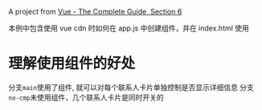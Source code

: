 A project from [Vue - The Complete Guide, Section 6](https://www.udemy.com/course/vuejs-2-the-complete-guide/)

本例中包含使用 vue cdn 时如何在 app.js 中创建组件，并在 index.html 使用

# 理解使用组件的好处

分支`main`使用了组件, 就可以对每个联系人卡片单独控制是否显示详细信息
分支`no-cmp`未使用组件，几个联系人卡片是同时开关的
